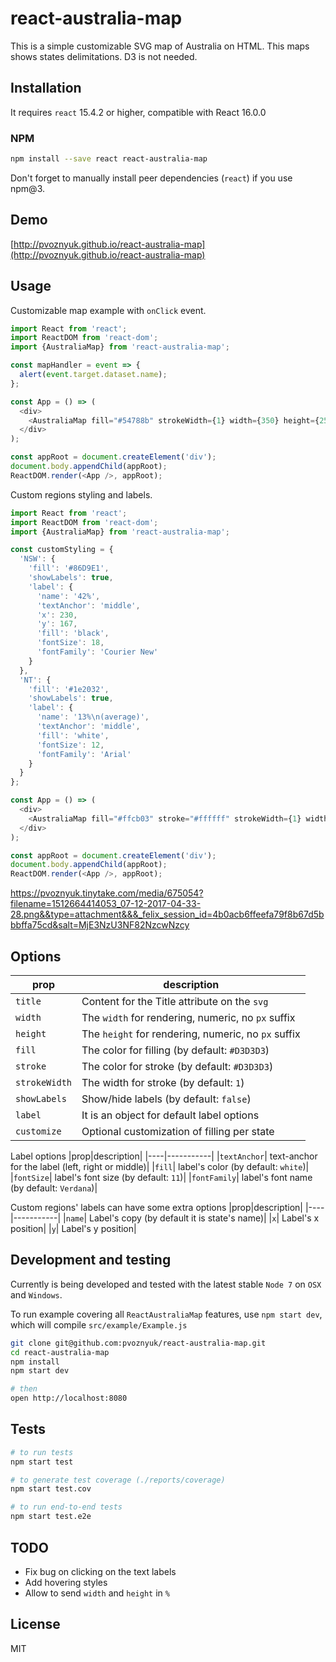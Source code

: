# react-australia-map

This is a simple customizable SVG map of Australia on HTML. This maps shows states delimitations. D3 is not needed.

## Installation

It requires `react` 15.4.2 or higher, compatible with React 16.0.0

### NPM
```sh
npm install --save react react-australia-map
```

Don't forget to manually install peer dependencies (`react`) if you use npm@3.

## Demo

[http://pvoznyuk.github.io/react-australia-map](http://pvoznyuk.github.io/react-australia-map)


## Usage

Customizable map example with `onClick` event.

```js
import React from 'react';
import ReactDOM from 'react-dom';
import {AustraliaMap} from 'react-australia-map';

const mapHandler = event => {
  alert(event.target.dataset.name);
};

const App = () => (
  <div>
    <AustraliaMap fill="#54788b" strokeWidth={1} width={350} height={250}  onClick={mapHandler} />
  </div>
);

const appRoot = document.createElement('div');
document.body.appendChild(appRoot);
ReactDOM.render(<App />, appRoot);
```

Custom regions styling and labels.

```js
import React from 'react';
import ReactDOM from 'react-dom';
import {AustraliaMap} from 'react-australia-map';

const customStyling = {
  'NSW': {
    'fill': '#86D9E1',
    'showLabels': true,
    'label': {
      'name': '42%',
      'textAnchor': 'middle',
      'x': 230,
      'y': 167,
      'fill': 'black',
      'fontSize': 18,
      'fontFamily': 'Courier New'
    }
  },
  'NT': {
    'fill': '#1e2032',
    'showLabels': true,
    'label': {
      'name': '13%\n(average)',
      'textAnchor': 'middle',
      'fill': 'white',
      'fontSize': 12,
      'fontFamily': 'Arial'
    }
  }
};

const App = () => (
  <div>
    <AustraliaMap fill="#ffcb03" stroke="#ffffff" strokeWidth={1} width={350} height={250} customize={customStyling} />
  </div>
);

const appRoot = document.createElement('div');
document.body.appendChild(appRoot);
ReactDOM.render(<App />, appRoot);
```

https://pvoznyuk.tinytake.com/media/675054?filename=1512664414053_07-12-2017-04-33-28.png&&type=attachment&&&_felix_session_id=4b0acb6ffeefa79f8b67d5bbbffa75cd&salt=MjE3NzU3NF82NzcwNzcy

## Options

|prop|description|
|----|-----------|
|`title`| Content for the Title attribute on the `svg`|
|`width`| The `width` for rendering, numeric, no `px` suffix|
|`height`| The `height` for rendering, numeric, no `px` suffix|
|`fill`| The color for filling (by default: `#D3D3D3`)|
|`stroke`| The color for stroke (by default: `#D3D3D3`)|
|`strokeWidth`| The width for stroke (by default: `1`)|
|`showLabels`| Show/hide labels (by default: `false`)|
|`label`| It is an object for default label options|
|`customize`| Optional customization of filling per state |

Label options
|prop|description|
|----|-----------|
|`textAnchor`| text-anchor for the label (left, right or middle)|
|`fill`| label's color (by default: `white`)|
|`fontSize`| label's font size (by default: `11`)|
|`fontFamily`| label's font name (by default: `Verdana`)|

Custom regions' labels can have some extra options
|prop|description|
|----|-----------|
|`name`| Label's copy (by default it is state's name)|
|`x`| Label's x position|
|`y`| Label's y position|

## Development and testing

Currently is being developed and tested with the latest stable `Node 7` on `OSX` and `Windows`.

To run example covering all `ReactAustraliaMap` features, use `npm start dev`, which will compile `src/example/Example.js`

```bash
git clone git@github.com:pvoznyuk/react-australia-map.git
cd react-australia-map
npm install
npm start dev

# then
open http://localhost:8080
```

## Tests

```bash
# to run tests
npm start test

# to generate test coverage (./reports/coverage)
npm start test.cov

# to run end-to-end tests
npm start test.e2e
```

## TODO
* Fix bug on clicking on the text labels
* Add hovering styles
* Allow to send `width` and `height` in `%`

## License

MIT
